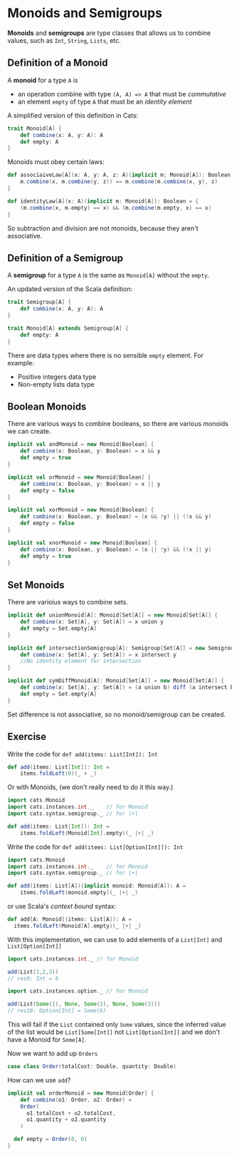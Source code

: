 # Monoids and Semigroups

**Monoids** and **semigroups** are type classes that allows us to combine values, such as `Int`, `String`, `Lists`, etc.

## Definition of a Monoid

A **monoid** for a type `A` is

* an operation combine with type `(A, A) => A` that must be *commutative*
* an element `empty` of type `A` that must be an *identity element*

A simplified version of this definition in Cats:

```scala
trait Monoid[A] {
    def combine(x: A, y: A): A
    def empty: A
}
```

Monoids must obey certain laws:

```scala
def associaiveLaw[A](x: A, y: A, z: A)(implicit m; Monoid[A]): Boolean = {
    m.combine(x, m.combine(y, z)) == m.combine(m.combine(x, y), z)
}

def identityLaw[A](x: A)(implicit m: Monoid[A]): Boolean = {
    (m.combine(x, m.empty) == x) && (m.combine(m.empty, x) == x)
}
```

So subtraction and division are not monoids, because they aren't associative.

## Definition of a Semigroup

A **semigroup** for a type `A` is the same as `Monoid[A]` without the `empty`.

An updated version of the Scala definition:

```scala
trait Semigroup[A] {
    def combine(x: A, y: A): A
}

trait Monoid[A] extends Semigroup[A] {
    def empty: A
}
```

There are data types where there is no sensible `empty` element. For example:

* Positive integers data type
* Non-empty lists data type

## Boolean Monoids

There are various ways to combine booleans, so there are various monoids we can create.

```scala
implicit val andMonoid = new Monoid[Boolean] {
    def combine(x: Boolean, y: Boolean) = x && y
    def empty = true
}

implicit val orMonoid = new Monoid[Boolean] {
    def combine(x: Boolean, y: Boolean) = x || y
    def empty = false
}

implicit val xorMonoid = new Monoid[Boolean] {
    def combine(x: Boolean, y: Boolean) = (x && !y) || (!x && y)
    def empty = false
}

implicit val xnorMonoid = new Monoid[Boolean] {
    def combine(x: Boolean, y: Boolean) = (x || !y) && (!x || y)
    def empty = true
}
```

## Set Monoids

There are varioius ways to combine sets.

```scala
implicit def unionMonoid[A]: Monoid[Set[A]] = new Monoid[Set[A]] {
    def combine(x: Set[A], y: Set[A]) = x union y
    def empty = Set.empty[A]
}

implicit def intersectionSemigroup[A]: Semigroup[Set[A]] = new Semigroup[Set[A]] {
    def combine(x: Set[A], y: Set[A]) = x intersect y
    //No identity element for intersection
}

implicit def symDiffMonoid[A]: Monoid[Set[A]] = new Monoid[Set[A]] {
    def combine(x: Set[A], y: Set[A]) = (a union b) diff (a intersect b)
    def empty = Set.empty[A]
}
```

Set difference is not associative, so no monoid/semigroup can be created.


## Exercise

Write the code for `def add(items: List[Int]): Int`

```scala
def add(items: List[Int]): Int =
    items.foldLeft(0)(_ + _)
```

Or with Monoids, (we don't really need to do it this way.)

```scala
import cats.Monoid
import cats.instances.int._    // for Monoid
import cats.syntax.semigroup._ // for |+|

def add(items: List[Int]): Int =
    items.foldLeft(Monoid[Int].empty)(_ |+| _)
```

Write the code for `def add(items: List[Option[Int]]): Int`


```scala
import cats.Monoid
import cats.instances.int._    // for Monoid
import cats.syntax.semigroup._ // for |+|

def add(items: List[A])(implicit monoid: Monoid[A]): A =
    items.foldLeft(monoid.empty)(_ |+| _)
```

or use Scala's *context bound* syntax:

```scala
def add[A: Monoid](items: List[A]): A =
  items.foldLeft(Monoid[A].empty)(_ |+| _)
```

With this implementation, we can use to add elements of a `List[Int]` and `List[Option[Int]]`

```scala
import cats.instances.int._ // for Monoid

add(List(1,2,3))
// res9: Int = 6

import cats.instances.option._ // for Monoid

add(List(Some(1), None, Some(2), None, Some(3)))
// res10: Option[Int] = Some(6)
```

This will fail if the `List` contained only `Some` values, since the inferred value of the list would be `List[Some[Int]]` not `List[Option[Int]]` and we don't have a Monoid for `Some[A]`.

Now we want to add up `Orders`

```scala
case class Order(totalCost: Double, quantity: Double)
```

How can we use `add`?

```scala
implicit val orderMonoid = new Monoid[Order] {
    def combine(o1: Order, o2: Order) =
    Order(
      o1.totalCost + o2.totalCost,
      o1.quantity + o2.quantity
    )

  def empty = Order(0, 0)
}
```
